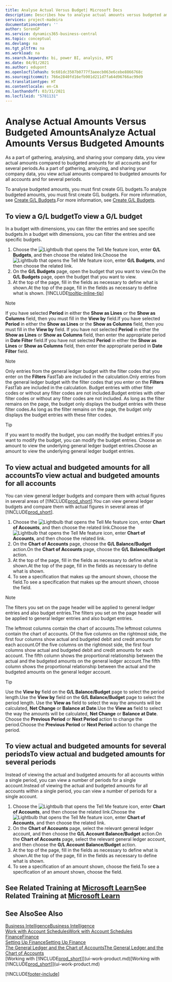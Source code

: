 ```yaml
---
title: Analyse Actual Versus Budget| Microsoft Docs
description: Describes how to analyse actual amounts versus budgeted amounts.
services: project-madeira
documentationcenter: ''
author: SorenGP
ms.service: dynamics365-business-central
ms.topic: conceptual
ms.devlang: na
ms.tgt_pltfrm: na
ms.workload: na
ms.search.keywords: bi, power BI, analysis, KPI
ms.date: 04/01/2021
ms.author: edupont
ms.openlocfilehash: 9c601dc3507b0777f3aeecb063e6cebe8866768c
ms.sourcegitcommit: 766e2840fd16efb901d211d7fa64d96766ac99d9
ms.translationtype: HT
ms.contentlocale: en-CA
ms.lasthandoff: 03/31/2021
ms.locfileid: "5781131"
---
```

# <a name="analyze-actual-amounts-versus-budgeted-amounts"></a><span data-ttu-id="44e28-103">Analyse Actual Amounts Versus Budgeted Amounts</span><span class="sxs-lookup"><span data-stu-id="44e28-103">Analyze Actual Amounts Versus Budgeted Amounts</span></span>
<span data-ttu-id="44e28-104">As a part of gathering, analysing, and sharing your company data, you view actual amounts compared to budgeted amounts for all accounts and for several periods.</span><span class="sxs-lookup"><span data-stu-id="44e28-104">As a part of gathering, analyzing, and sharing your company data, you view actual amounts compared to budgeted amounts for all accounts and for several periods.</span></span>

<span data-ttu-id="44e28-105">To analyse budgeted amounts, you must first create G(L budgets.</span><span class="sxs-lookup"><span data-stu-id="44e28-105">To analyze budgeted amounts, you must first create G(L budgets.</span></span> <span data-ttu-id="44e28-106">For more information, see [Create G/L Budgets](finance-how-create-budgets.md).</span><span class="sxs-lookup"><span data-stu-id="44e28-106">For more information, see [Create G/L Budgets](finance-how-create-budgets.md).</span></span>

## <a name="to-view-a-gl-budget"></a><span data-ttu-id="44e28-107">To view a G/L budget</span><span class="sxs-lookup"><span data-stu-id="44e28-107">To view a G/L budget</span></span>
<span data-ttu-id="44e28-108">In a budget with dimensions, you can filter the entries and see specific budgets.</span><span class="sxs-lookup"><span data-stu-id="44e28-108">In a budget with dimensions, you can filter the entries and see specific budgets.</span></span>

1. <span data-ttu-id="44e28-109">Choose the ![Lightbulb that opens the Tell Me feature](media/ui-search/search_small.png "Tell me what you want to do") icon, enter **G/L Budgets**, and then choose the related link.</span><span class="sxs-lookup"><span data-stu-id="44e28-109">Choose the ![Lightbulb that opens the Tell Me feature](media/ui-search/search_small.png "Tell me what you want to do") icon, enter **G/L Budgets**, and then choose the related link.</span></span>
2. <span data-ttu-id="44e28-110">On the **G/L Budgets** page, open the budget that you want to view.</span><span class="sxs-lookup"><span data-stu-id="44e28-110">On the **G/L Budgets** page, open the budget that you want to view.</span></span>  
3. <span data-ttu-id="44e28-111">At the top of the page, fill in the fields as necessary to define what is shown.</span><span class="sxs-lookup"><span data-stu-id="44e28-111">At the top of the page, fill in the fields as necessary to define what is shown.</span></span> [!INCLUDE[tooltip-inline-tip](includes/tooltip-inline-tip_md.md)]

> [!NOTE]  
>   <span data-ttu-id="44e28-112">If you have selected **Period** in either the **Show as Lines** or the **Show as Columns** field, then you must fill in the **View by** field.</span><span class="sxs-lookup"><span data-stu-id="44e28-112">If you have selected **Period** in either the **Show as Lines** or the **Show as Columns** field, then you must fill in the **View by** field.</span></span> <span data-ttu-id="44e28-113">If you have not selected **Period** in either the **Show as Lines** or **Show as Columns** field, then enter the appropriate period in **Date Filter** field.</span><span class="sxs-lookup"><span data-stu-id="44e28-113">If you have not selected **Period** in either the **Show as Lines** or **Show as Columns** field, then enter the appropriate period in **Date Filter** field.</span></span>  

> [!NOTE]  
>   <span data-ttu-id="44e28-114">Only entries from the general ledger budget with the filter codes that you enter on the **Filters** FastTab are included in the calculation.</span><span class="sxs-lookup"><span data-stu-id="44e28-114">Only entries from the general ledger budget with the filter codes that you enter on the **Filters** FastTab are included in the calculation.</span></span> <span data-ttu-id="44e28-115">Budget entries with other filter codes or without any filter codes are not included.</span><span class="sxs-lookup"><span data-stu-id="44e28-115">Budget entries with other filter codes or without any filter codes are not included.</span></span> <span data-ttu-id="44e28-116">As long as the filter remains on the page, the budget only displays the budget entries with these filter codes.</span><span class="sxs-lookup"><span data-stu-id="44e28-116">As long as the filter remains on the page, the budget only displays the budget entries with these filter codes.</span></span>  

> [!TIP]  
>   <span data-ttu-id="44e28-117">If you want to modify the budget, you can modify the budget entries.</span><span class="sxs-lookup"><span data-stu-id="44e28-117">If you want to modify the budget, you can modify the budget entries.</span></span> <span data-ttu-id="44e28-118">Choose an amount to view the underlying general ledger budget entries.</span><span class="sxs-lookup"><span data-stu-id="44e28-118">Choose an amount to view the underlying general ledger budget entries.</span></span>

## <a name="to-view-actual-and-budgeted-amounts-for-all-accounts"></a><span data-ttu-id="44e28-119">To view actual and budgeted amounts for all accounts</span><span class="sxs-lookup"><span data-stu-id="44e28-119">To view actual and budgeted amounts for all accounts</span></span>  
<span data-ttu-id="44e28-120">You can view general ledger budgets and compare them with actual figures in several areas of [!INCLUDE[prod_short](includes/prod_short.md)].</span><span class="sxs-lookup"><span data-stu-id="44e28-120">You can view general ledger budgets and compare them with actual figures in several areas of [!INCLUDE[prod_short](includes/prod_short.md)].</span></span>

1. <span data-ttu-id="44e28-121">Choose the ![Lightbulb that opens the Tell Me feature](media/ui-search/search_small.png "Tell me what you want to do") icon, enter **Chart of Accounts**, and then choose the related link.</span><span class="sxs-lookup"><span data-stu-id="44e28-121">Choose the ![Lightbulb that opens the Tell Me feature](media/ui-search/search_small.png "Tell me what you want to do") icon, enter **Chart of Accounts**, and then choose the related link.</span></span>  
2. <span data-ttu-id="44e28-122">On the **Chart of Accounts** page, choose the **G/L Balance/Budget** action.</span><span class="sxs-lookup"><span data-stu-id="44e28-122">On the **Chart of Accounts** page, choose the **G/L Balance/Budget** action.</span></span>
3. <span data-ttu-id="44e28-123">At the top of the page, fill in the fields as necessary to define what is shown.</span><span class="sxs-lookup"><span data-stu-id="44e28-123">At the top of the page, fill in the fields as necessary to define what is shown.</span></span>  
4. <span data-ttu-id="44e28-124">To see a specification that makes up the amount shown, choose the field.</span><span class="sxs-lookup"><span data-stu-id="44e28-124">To see a specification that makes up the amount shown, choose the field.</span></span>  

> [!NOTE]  
>   <span data-ttu-id="44e28-125">The filters you set on the page header will be applied to general ledger entries and also budget entries.</span><span class="sxs-lookup"><span data-stu-id="44e28-125">The filters you set on the page header will be applied to general ledger entries and also budget entries.</span></span>

<span data-ttu-id="44e28-126">The leftmost columns contain the chart of accounts.</span><span class="sxs-lookup"><span data-stu-id="44e28-126">The leftmost columns contain the chart of accounts.</span></span> <span data-ttu-id="44e28-127">Of the five columns on the rightmost side, the first four columns show actual and budgeted debit and credit amounts for each account.</span><span class="sxs-lookup"><span data-stu-id="44e28-127">Of the five columns on the rightmost side, the first four columns show actual and budgeted debit and credit amounts for each account.</span></span> <span data-ttu-id="44e28-128">The fifth column shows the proportional relationship between the actual and the budgeted amounts on the general ledger account.</span><span class="sxs-lookup"><span data-stu-id="44e28-128">The fifth column shows the proportional relationship between the actual and the budgeted amounts on the general ledger account.</span></span>  

> [!TIP]  
>   <span data-ttu-id="44e28-129">Use the **View by** field on the **G/L Balance/Budget** page to select the period length.</span><span class="sxs-lookup"><span data-stu-id="44e28-129">Use the **View by** field on the **G/L Balance/Budget** page to select the period length.</span></span> <span data-ttu-id="44e28-130">Use the **View as** field to select the way the amounts will be calculated, **Net Change** or **Balance at Date**.</span><span class="sxs-lookup"><span data-stu-id="44e28-130">Use the **View as** field to select the way the amounts will be calculated, **Net Change** or **Balance at Date**.</span></span> <span data-ttu-id="44e28-131">Choose the **Previous Period** or **Next Period** action to change the period.</span><span class="sxs-lookup"><span data-stu-id="44e28-131">Choose the **Previous Period** or **Next Period** action to change the period.</span></span>  

## <a name="to-view-actual-and-budgeted-amounts-for-several-periods"></a><span data-ttu-id="44e28-132">To view actual and budgeted amounts for several periods</span><span class="sxs-lookup"><span data-stu-id="44e28-132">To view actual and budgeted amounts for several periods</span></span>  
<span data-ttu-id="44e28-133">Instead of viewing the actual and budgeted amounts for all accounts within a single period, you can view a number of periods for a single account.</span><span class="sxs-lookup"><span data-stu-id="44e28-133">Instead of viewing the actual and budgeted amounts for all accounts within a single period, you can view a number of periods for a single account.</span></span>  

1. <span data-ttu-id="44e28-134">Choose the ![Lightbulb that opens the Tell Me feature](media/ui-search/search_small.png "Tell me what you want to do") icon, enter **Chart of Accounts**, and then choose the related link.</span><span class="sxs-lookup"><span data-stu-id="44e28-134">Choose the ![Lightbulb that opens the Tell Me feature](media/ui-search/search_small.png "Tell me what you want to do") icon, enter **Chart of Accounts**, and then choose the related link.</span></span>  
2. <span data-ttu-id="44e28-135">On the **Chart of Accounts** page, select the relevant general ledger account, and then choose the **G/L Account Balance/Budget** action.</span><span class="sxs-lookup"><span data-stu-id="44e28-135">On the **Chart of Accounts** page, select the relevant general ledger account, and then choose the **G/L Account Balance/Budget** action.</span></span>  
3. <span data-ttu-id="44e28-136">At the top of the page, fill in the fields as necessary to define what is shown.</span><span class="sxs-lookup"><span data-stu-id="44e28-136">At the top of the page, fill in the fields as necessary to define what is shown.</span></span>   
4. <span data-ttu-id="44e28-137">To see a specification of an amount shown, choose the field.</span><span class="sxs-lookup"><span data-stu-id="44e28-137">To see a specification of an amount shown, choose the field.</span></span>  

## <a name="see-related-training-at-microsoft-learn"></a><span data-ttu-id="44e28-138">See Related Training at [Microsoft Learn](/learn/modules/budgets-exchange-rates-dynamics-365-business-central/index)</span><span class="sxs-lookup"><span data-stu-id="44e28-138">See Related Training at [Microsoft Learn](/learn/modules/budgets-exchange-rates-dynamics-365-business-central/index)</span></span>

## <a name="see-also"></a><span data-ttu-id="44e28-139">See Also</span><span class="sxs-lookup"><span data-stu-id="44e28-139">See Also</span></span>
[<span data-ttu-id="44e28-140">Business Intelligence</span><span class="sxs-lookup"><span data-stu-id="44e28-140">Business Intelligence</span></span>](bi.md)  
[<span data-ttu-id="44e28-141">Work with Account Schedules</span><span class="sxs-lookup"><span data-stu-id="44e28-141">Work with Account Schedules</span></span>](bi-how-work-account-schedule.md)  
[<span data-ttu-id="44e28-142">Finance</span><span class="sxs-lookup"><span data-stu-id="44e28-142">Finance</span></span>](finance.md)  
[<span data-ttu-id="44e28-143">Setting Up Finance</span><span class="sxs-lookup"><span data-stu-id="44e28-143">Setting Up Finance</span></span>](finance-setup-finance.md)  
[<span data-ttu-id="44e28-144">The General Ledger and the Chart of Accounts</span><span class="sxs-lookup"><span data-stu-id="44e28-144">The General Ledger and the Chart of Accounts</span></span>](finance-general-ledger.md)  
<span data-ttu-id="44e28-145">[Working with [!INCLUDE[prod_short](includes/prod_short.md)]](ui-work-product.md)</span><span class="sxs-lookup"><span data-stu-id="44e28-145">[Working with [!INCLUDE[prod_short](includes/prod_short.md)]](ui-work-product.md)</span></span>  


[!INCLUDE[footer-include](includes/footer-banner.md)]